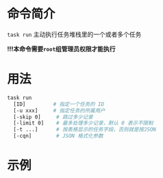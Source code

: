 # 命令简介 

`task run` 主动执行任务堆栈里的一个或者多个任务

**!!!本命令需要`root`组管理员权限才能执行**

# 用法

```bash
task run
  [ID]         # 指定一个任务的 ID
  [-u xxx]     # 指定任务的所属用户
  [-skip 0]     # 跳过多少记录
  [-limit 0]    # 最多处理多少记录，默认 0 表示不限制
  [-t ...]      # 按表格显示的任务字段，否则就是按JSON
  [-cqn]        # JSON 格式化参数
```

# 示例

```bash
```
